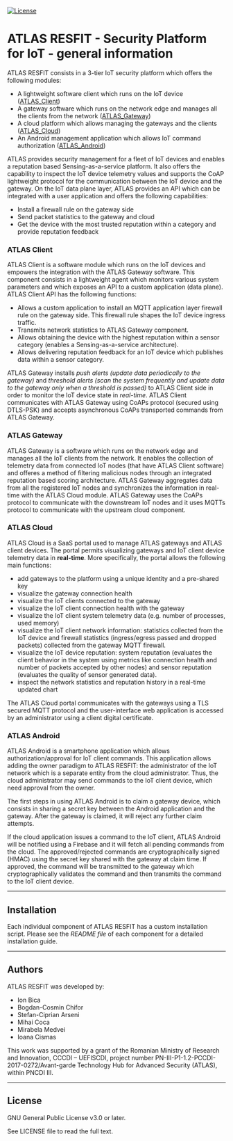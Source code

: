 [![License](https://img.shields.io/badge/license-GPL%20v3.0%20or%20later-brightgreen.svg)](https://github.com/atlas-iot/resfit/blob/master/LICENSE)

# ATLAS RESFIT - Security Platform for IoT - general information
ATLAS RESFIT consists in a 3-tier IoT security platform which offers the following modules:
* A lightweight software client which runs on the IoT device ([ATLAS_Client])
* A gateway software which runs on the network edge and manages all the clients from the network ([ATLAS_Gateway])
* A cloud platform which allows managing the gateways and the clients ([ATLAS_Cloud])
* An Android management application which allows IoT command authorization ([ATLAS_Android])

ATLAS provides security management for a fleet of IoT devices and enables a reputation based Sensing-as-a-service platform. It also offers the capability to inspect the IoT device telemetry values and supports the CoAP lightweight protocol for the communication between the IoT device and the gateway.
On the IoT data plane layer, ATLAS provides an API which can be integrated with a user application and offers the following capabilities:
* Install a firewall rule on the gateway side
* Send packet statistics to the gateway and cloud
* Get the device with the most trusted reputation within a category and provide reputation feedback

### ATLAS Client
ATLAS Client is a software module which runs on the IoT devices and empowers the integration with the ATLAS Gateway software. This component consists in a lightweight agent which monitors various system parameters and which exposes an API to a custom application (data plane). ATLAS Client API has the following functions:
* Allows a custom application to install an MQTT application layer firewall rule on the gateway side. This firewall rule shapes the IoT device ingress traffic.
* Transmits network statistics to ATLAS Gateway component.
* Allows obtaining the device with the highest reputation within a sensor category (enables a Sensing-as-a-service architecture).
* Allows delivering reputation feedback for an IoT device which publishes data within a sensor category.

ATLAS Gateway installs *push alerts (update data periodically to the gateway)* and *threshold alerts (scan the system frequently and update data to the gateway only when a threshold is passed)* to ATLAS Client side in order to monitor the IoT device state in *real-time*.
ATLAS Client communicates with ATLAS Gateway using CoAPs protocol (secured using DTLS-PSK) and accepts asynchronous CoAPs transported commands from ATLAS Gateway.

### ATLAS Gateway
ATLAS Gateway is a software which runs on the network edge and manages all the IoT clients from the network. It enables the collection of telemetry data from connected IoT nodes (that have ATLAS Client software) and offeres a method of filtering malicious nodes through an integrated reputation based scoring architecture. ATLAS Gateway aggregates data from all the registered IoT nodes and synchronizes the information in real-time with the ATLAS Cloud module. ATLAS Gateway uses the CoAPs protocol to communicate with the downstream IoT nodes and it uses MQTTs protocol to communicate with the upstream cloud component.

### ATLAS Cloud
ATLAS Cloud is a SaaS portal used to manage ATLAS gateways and ATLAS client devices. The portal permits visualizing gateways and IoT client device telemetry data in **real-time**. More specifically, the portal allows the following main functions:
* add gateways to the platform using a unique identity and a pre-shared key
* visualize the gateway connection health
* visualize the IoT clients connected to the gateway
* visualize the IoT client connection health with the gateway
* visualize the IoT client system telemetry data (e.g. number of processes, used memory)
* visualize the IoT client network information: statistics collected from the IoT device and firewall statistics (ingress/egress passed and dropped packets) collected from the gateway MQTT firewall. 
* visualize the IoT device reputation: system reputation (evaluates the client behavior in the system using metrics like connection health and number of packets accepted by other nodes) and sensor reputation (evaluates the quality of sensor generated data).
* inspect the network statistics and reputation history in a real-time updated chart

The ATLAS Cloud portal communicates with the gateways using a TLS secured MQTT protocol and the user-interface web application is accessed by an administrator using a client digital certificate.

### ATLAS Android
ATLAS Android is a smartphone application which allows authorization/approval for IoT client commands.
This application allows adding the owner paradigm to ATLAS RESFIT: the administrator of the IoT network which is a separate entity from the cloud administrator. Thus, the cloud administrator may send commands to the IoT client device, which need approval from the owner.

The first steps in using ATLAS Android is to claim a gateway device, which consists in sharing a secret key between the Android application and the gateway. After the gateway is claimed, it will reject any further claim attempts.

If the cloud application issues a command to the IoT client, ATLAS Android will be notified using a Firebase and it will fetch all pending commands from the cloud.
The approved/rejected commands are cryptographically signed (HMAC) using the secret key shared with the gateway at claim time. If approved, the command will be transmitted to the gateway which cryptographically validates the command and then transmits the command to the IoT client device.

----

## Installation
Each individual component of ATLAS RESFIT has a custom installation script. Please see the *README file* of each component for a detailed installation guide.

----

## Authors
ATLAS RESFIT was developed by:
* Ion Bica
* Bogdan-Cosmin Chifor
* Stefan-Ciprian Arseni
* Mihai Coca
* Mirabela Medvei
* Ioana Cismas

This work was supported by a grant of the Romanian Ministry of Research and Innovation, CCCDI – UEFISCDI, project number PN-III-P1-1.2-PCCDI-2017-0272/Avant-garde Technology Hub for Advanced Security (ATLAS), within PNCDI III.

----

## License
GNU General Public License v3.0 or later.

See LICENSE file to read the full text.

[ATLAS_Client]: https://github.com/atlas-iot/resfit/tree/master/atlas_client
[ATLAS_Gateway]: https://github.com/atlas-iot/resfit/tree/master/atlas_gateway
[ATLAS_Cloud]: https://github.com/atlas-iot/resfit/tree/master/atlas_cloud
[ATLAS_Mosquitto]: https://github.com/atlas-iot/mosquitto/tree/atlas_plugin
[ATLAS_Android]: https://github.com/atlas-iot/resfit/tree/master/atlas_android
